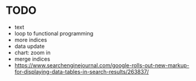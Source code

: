 # TODO

- text
- loop to functional programming
- more indices
- data update
- chart: zoom in
- merge indices
- https://www.searchenginejournal.com/google-rolls-out-new-markup-for-displaying-data-tables-in-search-results/263837/
